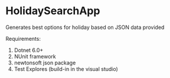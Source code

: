 # HolidaySearchApp
Generates best options for holiday based on JSON data provided

Requirements:

1. Dotnet 6.0+
2. NUnit framework
3. newtonsoft json package
4. Test Explores (build-in in the visual studio)
